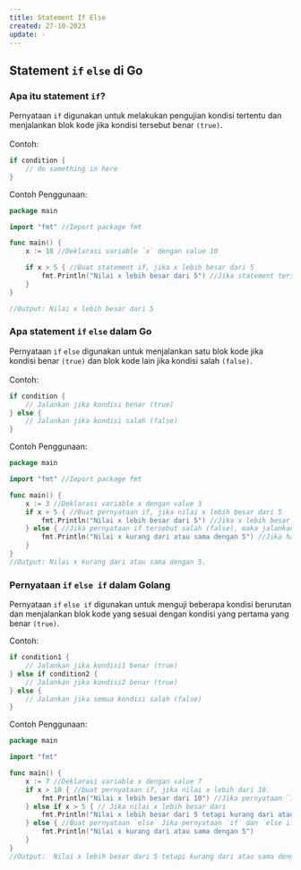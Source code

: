 ```yaml
---
title: Statement If Else
created: 27-10-2023
update: -
---
```


## Statement `if` `else` di Go

### Apa itu statement `if`?
Pernyataan `if` digunakan untuk melakukan pengujian kondisi tertentu dan menjalankan blok kode jika kondisi tersebut benar `(true)`.
<br><br>
Contoh:
```go
if condition {
    // do something in here
}
```

Contoh Penggunaan:
```go
package main

import "fmt" //Import package fmt

func main() {
    x := 10 //Deklarasi variable `x` dengan value 10

    if x > 5 { //Buat statement if, jika x lebih besar dari 5
        fmt.Println("Nilai x lebih besar dari 5") //Jika statement tersebut benar (true), maka akan mencetak "Nilai x lebih besar dari 5"
    }
}

//Output: Nilai x lebih besar dari 5
```
### Apa statement `if` `else` dalam Go
Pernyataan `if` `else` digunakan untuk menjalankan satu blok kode jika kondisi benar `(true)` dan blok kode lain jika kondisi salah `(false)`.<br><br>
Contoh:
```go
if condition {
    // Jalankan jika kondisi benar (true)
} else {
    // Jalankan jika kondisi salah (false)
}
```
Contoh Penggunaan:
```go
package main

import "fmt" //Import package fmt

func main() {
	x := 3 //Deklarasi variable x dengan value 3
	if x > 5 { //Buat pernyataan if, jika nilai x lebih besar dari 5
		fmt.Println("Nilai x lebih besar dari 5") //Jika x lebih besar dari 5 maka jalankan blok kode berikut.
	} else { //Jika pernyataan if tersebut salah (false), maka jalankan blok kode dibawah.
		fmt.Println("Nilai x kurang dari atau sama dengan 5") //Jika hasil dari pernyataan if adalah salah (false), maka jalankan kode ini.
	}
}
//Output: Nilai x kurang dari atau sama dengan 5.
```
### Pernyataan `if` `else if` dalam Golang
Pernyataan `if` `else if` digunakan untuk menguji beberapa kondisi berurutan dan menjalankan blok kode yang sesuai dengan kondisi yang pertama yang benar `(true)`.

Contoh:
```go
if condition1 {
    // Jalankan jika kondisi1 benar (true)
} else if condition2 {
    // Jalankan jika kondisi2 benar (true)
} else {
    // Jalankan jika semua kondisi salah (false)
}
```

Contoh Penggunaan:
```go
package main

import "fmt"

func main() {
	x := 7 //Deklarasi variable x dengan value 7
	if x > 10 { //buat pernyataan if, jika nilai x lebih dari 10.
		fmt.Println("Nilai x lebih besar dari 10") //Jika pernyataan `if` bernilai `true`, maka jalankan kode berikut
	} else if x > 5 { // Jika nilai x lebih besar dari 
		fmt.Println("Nilai x lebih besar dari 5 tetapi kurang dari atau sama dengan 10") //jika pernyataan `else if` bernilai `true` maka jalankan kode berikut.
	} else { //Buat pernyataan `else` Jika pernyataan `if` dan `else if` bernilai salah (false).
		fmt.Println("Nilai x kurang dari atau sama dengan 5")
	}
}
//Output:  Nilai x lebih besar dari 5 tetapi kurang dari atau sama dengan 10
```